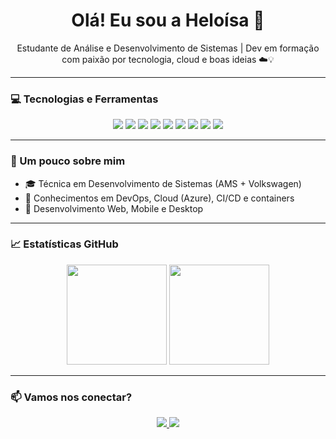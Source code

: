 <h1 align="center">Olá! Eu sou a Heloísa 👋</h1>

<p align="center">
  Estudante de Análise e Desenvolvimento de Sistemas | Dev em formação com paixão por tecnologia, cloud e boas ideias ☁️💡
</p>

---

### 💻 Tecnologias e Ferramentas

<div align="center">
  <img src="https://img.shields.io/badge/Java-ED8B00?style=for-the-badge&logo=java&logoColor=white"/>
  <img src="https://img.shields.io/badge/TypeScript-3178C6?style=for-the-badge&logo=typescript&logoColor=white"/>
  <img src="https://img.shields.io/badge/React_Native-61DAFB?style=for-the-badge&logo=react&logoColor=white"/>
  <img src="https://img.shields.io/badge/MySQL-4479A1?style=for-the-badge&logo=mysql&logoColor=white"/>
  <img src="https://img.shields.io/badge/PHP-777BB4?style=for-the-badge&logo=php&logoColor=white"/>
  <img src="https://img.shields.io/badge/C%23-239120?style=for-the-badge&logo=c-sharp&logoColor=white"/>
  <img src="https://img.shields.io/badge/C-00599C?style=for-the-badge&logo=c&logoColor=white"/>
  <img src="https://img.shields.io/badge/Docker-2496ED?style=for-the-badge&logo=docker&logoColor=white"/>
  <img src="https://img.shields.io/badge/Azure-0078D4?style=for-the-badge&logo=microsoftazure&logoColor=white"/>
</div>

---

### 🚀 Um pouco sobre mim

- 🎓 Técnica em Desenvolvimento de Sistemas (AMS + Volkswagen)
- 💼 Conhecimentos em DevOps, Cloud (Azure), CI/CD e containers
- 📱 Desenvolvimento Web, Mobile e Desktop

---

### 📈 Estatísticas GitHub

<div align="center">
  <img height="160em" src="https://github-readme-stats.vercel.app/api?username=heloisapz&show_icons=true&theme=radical&count_private=true"/>
  <img height="160em" src="https://github-readme-stats.vercel.app/api/top-langs/?username=heloisapz&layout=compact&theme=radical"/>
</div>

---

### 📫 Vamos nos conectar?

<p align="center">
  <a href="https://www.linkedin.com/in/heloisapichelli" target="_blank">
    <img src="https://img.shields.io/badge/-LinkedIn-0A66C2?style=for-the-badge&logo=linkedin&logoColor=white">
  </a>
  <a href="mailto:heloisapichellisouza@gmail.com">
    <img src="https://img.shields.io/badge/-Email-EA4335?style=for-the-badge&logo=gmail&logoColor=white">
  </a>
</p>
